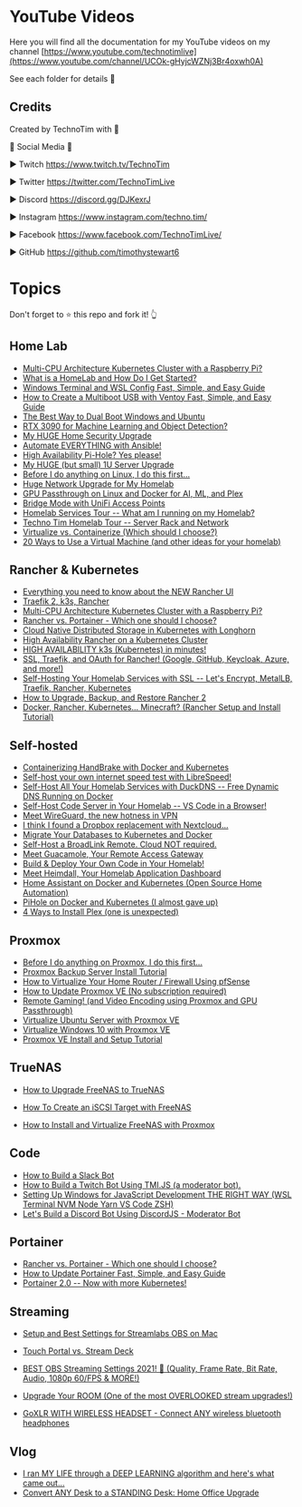 # YouTube Videos

Here you will find all the documentation for my YouTube videos on my channel [https://www.youtube.com/technotimlive](https://www.youtube.com/channel/UCOk-gHyjcWZNj3Br4oxwh0A)

See each folder for details 📁

## Credits

Created by TechnoTim with 💛

🔔 Social Media 🔔

► Twitch https://www.twitch.tv/TechnoTim

► Twitter  https://twitter.com/TechnoTimLive

► Discord https://discord.gg/DJKexrJ

► Instagram https://www.instagram.com/techno.tim/

► Facebook https://www.facebook.com/TechnoTimLive/

► GitHub https://github.com/timothystewart6

# Topics

Don't forget to ⭐ this repo and fork it! 👆

## Home Lab

* [Multi-CPU Architecture Kubernetes Cluster with a Raspberry Pi?](https://github.com/techno-tim/youtube-videos/tree/master/multi-arch-k3s-rpi)
* [What is a HomeLab and How Do I Get Started?](https://github.com/techno-tim/youtube-videos/tree/master/we-are-home-lab)
* [Windows Terminal and WSL Config Fast, Simple, and Easy Guide](https://github.com/techno-tim/youtube-videos/tree/master/windows-terminal-wsl)
* [How to Create a Multiboot USB with Ventoy Fast, Simple, and Easy Guide](https://github.com/techno-tim/youtube-videos/tree/master/ventoy-tutorial)
* [The Best Way to Dual Boot Windows and Ubuntu](https://github.com/techno-tim/youtube-videos/tree/master/dual-boot-windows-ubuntu)
* [RTX 3090 for Machine Learning and Object Detection?](https://github.com/techno-tim/youtube-videos/tree/master/3090-machine-learning)
* [My HUGE Home Security Upgrade
](https://github.com/techno-tim/youtube-videos/tree/master/home-security-upgrade)
* [Automate EVERYTHING with Ansible!](https://github.com/techno-tim/youtube-videos/tree/master/ansible-automation)
* [High Availability Pi-Hole? Yes please!](https://github.com/techno-tim/youtube-videos/tree/master/pihole-sync)
* [My HUGE (but small) 1U Server Upgrade](https://github.com/techno-tim/youtube-videos/tree/master/1u-server-upgrade)
* [Before I do anything on Linux, I do this first...](https://github.com/techno-tim/youtube-videos/tree/master/first-13-things-linux)
* [Huge Network Upgrade for My Homelab](https://github.com/techno-tim/youtube-videos/tree/master/homelab-network-upgrade)
* [GPU Passthrough on Linux and Docker for AI, ML, and Plex](https://github.com/techno-tim/youtube-videos/tree/master/gpu-passthrough-linux)
* [Bridge Mode with UniFi Access Points](https://github.com/techno-tim/youtube-videos/tree/master/unifi-ap-bridge-mode)
* [Homelab Services Tour -- What am I running on my Homelab?](https://github.com/techno-tim/youtube-videos/tree/master/homelab-services-tour)
* [Techno Tim Homelab Tour -- Server Rack and Network](https://github.com/techno-tim/youtube-videos/tree/master/homelab-tour-hardware)
* [Virtualize vs. Containerize (Which should I choose?)](https://github.com/techno-tim/youtube-videos/tree/master/virtualize-vs-containerize)
* [20 Ways to Use a Virtual Machine (and other ideas for your homelab)
](https://github.com/techno-tim/youtube-videos/tree/master/20-ways-to-use-a-vm)

## Rancher & Kubernetes

* [Everything you need to know about the NEW Rancher UI](https://github.com/techno-tim/youtube-videos/tree/master/rancher-new-ui)
* [Traefik 2, k3s, Rancher](https://github.com/techno-tim/youtube-videos/tree/master/traefik2-k3s-rancher)
* [Multi-CPU Architecture Kubernetes Cluster with a Raspberry Pi?](https://github.com/techno-tim/youtube-videos/tree/master/multi-arch-k3s-rpi)
* [Rancher vs. Portainer - Which one should I choose?](https://github.com/techno-tim/youtube-videos/tree/master/rancher-vs-portainer)
* [Cloud Native Distributed Storage in Kubernetes with Longhorn](https://github.com/techno-tim/youtube-videos/tree/master/longhorn-install)
* [High Availability Rancher on a Kubernetes Cluster](https://github.com/techno-tim/youtube-videos/tree/master/rancher-install-k8s)
* [HIGH AVAILABILITY k3s (Kubernetes) in minutes!](https://github.com/techno-tim/youtube-videos/tree/master/k3s-ha-install)
* [SSL, Traefik, and OAuth for Rancher! (Google, GitHub, Keycloak, Azure, and more!)](https://github.com/techno-tim/youtube-videos/tree/master/rancher-oauth-ssl)
* [Self-Hosting Your Homelab Services with SSL --  Let's Encrypt, MetalLB, Traefik, Rancher, Kubernetes](https://github.com/techno-tim/youtube-videos/tree/master/reverse-proxy-kubernetes)
* [How to Upgrade, Backup, and Restore Rancher 2](https://github.com/techno-tim/youtube-videos/tree/master/rancher-2-upgrade-backup-restore)
* [Docker, Rancher, Kubernetes... Minecraft?  (Rancher Setup and Install Tutorial)](https://github.com/techno-tim/youtube-videos/tree/master/docker-rancher-kubernetes)

## Self-hosted

* [Containerizing HandBrake with Docker and Kubernetes](https://github.com/techno-tim/youtube-videos/tree/master/handbrake-docker-k8s)
* [Self-host your own internet speed test with LibreSpeed!](https://github.com/techno-tim/youtube-videos/tree/master/librespeed)
* [Self-Host All Your Homelab Services with DuckDNS -- Free Dynamic DNS Running on Docker](https://github.com/techno-tim/youtube-videos/tree/master/duckdns-docker)
* [Self-Host Code Server in Your Homelab -- VS Code in a Browser!](https://github.com/techno-tim/youtube-videos/tree/master/code-server-self-host)
* [Meet WireGuard, the new hotness in VPN](https://github.com/techno-tim/youtube-videos/tree/master/wireguard-setup)
* [I think I found a Dropbox replacement with Nextcloud...](https://github.com/techno-tim/youtube-videos/tree/master/nextcloud-setup)
* [Migrate Your Databases to Kubernetes and Docker](https://github.com/techno-tim/youtube-videos/tree/master/migrate-database-docker-kubernetes)
* [Self-Host a BroadLink Remote. Cloud NOT required.](https://github.com/techno-tim/youtube-videos/tree/master/broadlink-control)
* [Meet Guacamole, Your Remote Access Gateway](https://github.com/techno-tim/youtube-videos/tree/master/guacamole-remote-access-gateway)
* [Build & Deploy Your Own Code in Your Homelab!](https://github.com/techno-tim/youtube-videos/tree/master/dev-ops-stack)
* [Meet Heimdall, Your Homelab Application Dashboard](https://github.com/techno-tim/youtube-videos/tree/master/heimdall-setup)
* [Home Assistant on Docker and Kubernetes (Open Source Home Automation)](https://github.com/techno-tim/youtube-videos/tree/master/home-assistant-docker)
* [PiHole on Docker and Kubernetes (I almost gave up)](https://github.com/techno-tim/youtube-videos/tree/master/pihole-kubernetes)
* [4 Ways to Install Plex (one is unexpected)](https://github.com/techno-tim/youtube-videos/tree/master/plex-on-docker)

## Proxmox

* [Before I do anything on Proxmox, I do this first...](https://github.com/techno-tim/youtube-videos/tree/master/first-11-things-proxmox)
* [Proxmox Backup Server Install Tutorial](https://github.com/techno-tim/youtube-videos/tree/master/proxmox-backup-server)
* [How to Virtualize Your Home Router / Firewall Using pfSense](https://github.com/techno-tim/youtube-videos/tree/master/proxmox-pfsense)
* [How to Update Proxmox VE (No subscription required)](https://github.com/techno-tim/youtube-videos/tree/master/update-proxmox)
* [Remote Gaming! (and Video Encoding using Proxmox and GPU Passthrough)](https://github.com/techno-tim/youtube-videos/tree/master/gpu-passthrough)
* [Virtualize Ubuntu Server with Proxmox VE](https://github.com/techno-tim/youtube-videos/tree/master/proxmox-ubuntu-server)
* [Virtualize Windows 10 with Proxmox VE
](https://github.com/techno-tim/youtube-videos/tree/master/proxmox-windows-10)
* [Proxmox VE Install and Setup Tutorial
](https://github.com/techno-tim/youtube-videos/tree/master/proxmox-setup)

## TrueNAS

* [How to Upgrade FreeNAS to TrueNAS](https://github.com/techno-tim/youtube-videos/tree/master/upgrade-freenas-to-truenas)
* [How To Create an iSCSI Target with FreeNAS
](https://github.com/techno-tim/youtube-videos/tree/master/freenas-iscsi)

* [How to Install and Virtualize FreeNAS with Proxmox
](https://github.com/techno-tim/youtube-videos/tree/master/proxmox-freenas)

## Code

* [How to Build a Slack Bot](https://github.com/techno-tim/youtube-videos/tree/master/slack-bot)
* [How to Build a Twitch Bot Using TMI.JS (a moderator bot).](https://github.com/techno-tim/youtube-videos/tree/master/twitch-moderator-bot)
* [Setting Up Windows for JavaScript Development THE RIGHT WAY (WSL Terminal NVM Node Yarn VS Code ZSH)
](https://github.com/techno-tim/youtube-videos/tree/master/windows-developer-setup)
* [Let's Build a Discord Bot Using DiscordJS - Moderator Bot
](https://github.com/techno-tim/youtube-videos/tree/master/discord-bot)


## Portainer

* [Rancher vs. Portainer - Which one should I choose?](https://github.com/techno-tim/youtube-videos/tree/master/rancher-vs-portainer)
* [How to Update Portainer Fast, Simple, and Easy Guide](https://github.com/techno-tim/youtube-videos/tree/master/portainer-update)
* [Portainer 2.0 -- Now with more Kubernetes!
](https://github.com/techno-tim/youtube-videos/tree/master/portainer-2-kubernetes)


## Streaming

* [Setup and Best Settings for Streamlabs OBS on Mac](https://github.com/techno-tim/youtube-videos/tree/master/streamlabs-mac)
* [Touch Portal vs. Stream Deck
](https://github.com/techno-tim/youtube-videos/tree/master/touchportal-vs-streamdeck)

* [BEST OBS Streaming Settings 2021! 🔴 (Quality, Frame Rate, Bit Rate, Audio, 1080p 60/FPS & MORE!)
](https://github.com/techno-tim/youtube-videos/tree/master/obs-best-settings)

* [Upgrade Your ROOM (One of the most OVERLOOKED stream upgrades!)
](https://github.com/techno-tim/youtube-videos/tree/master/upgrade-your-room)
* [GoXLR WITH WIRELESS HEADSET - Connect ANY wireless bluetooth headphones](https://github.com/techno-tim/youtube-videos/tree/master/goxlr-wireless-headset)

## Vlog

* [I ran MY LIFE through a DEEP LEARNING algorithm and here's what came out...](https://github.com/techno-tim/youtube-videos/tree/master/deep-learning-my-life)
* [Convert ANY Desk to a STANDING Desk: Home Office Upgrade](https://github.com/techno-tim/youtube-videos/tree/master/standing-desk-upgrade)